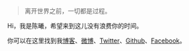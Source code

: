 > 离开世界之前，一切都是过程。

Hi，我是陈曦，希望来到这儿没有浪费你的时间。

你可以在这里找到我[博客](https://wdsxhb.club)、[微博](https://weibo.com/longlivewe)、[Twitter](https://twitter.com/C_henX_i)、[Github](https://github.com/longlivewe)、[Facebook](https://www.facebook.com/longlivewe)。

